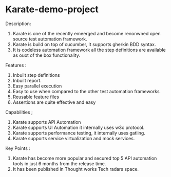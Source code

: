 # Karate-demo-project
Description: 
1. Karate is one of the recently emeerged and become renonwned open source test automation framework.
2. Karate is build on top of cucumber, It supports gherkin BDD syntax.
3. It is codeless automation framework all the step definitions are available as ouot of the box functionality.

Features : 
1. Inbuilt step definitions
2. Inbuilt report.
3. Easy parallel execution
4. Easy to use when compared to the other test automation frameworks
5. Reusable feature files 
6. Assertions are quite effective and easy

Capabilities ; 
1. Karate supports API Automation
2. Karate supports UI Automation it internally uses w3c protocol. 
3. Karate supports performance testing, it internally uses gatling.
4. Karate supports service virtualization and mock services.

Key Points : 
1. Karate has become more popular and secured top 5 API automation tools in just 6 months from the release time.
2. It has been published in Thought works Tech radars space.

